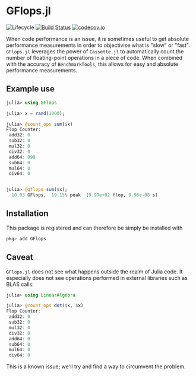 # GFlops.jl

<!-- ![Lifecycle](https://img.shields.io/badge/lifecycle-maturing-blue.svg) -->
<!-- ![Lifecycle](https://img.shields.io/badge/lifecycle-stable-green.svg) -->
<!-- ![Lifecycle](https://img.shields.io/badge/lifecycle-retired-orange.svg) -->
<!-- ![Lifecycle](https://img.shields.io/badge/lifecycle-archived-red.svg) -->
<!-- ![Lifecycle](https://img.shields.io/badge/lifecycle-dormant-blue.svg) --> 
![Lifecycle](https://img.shields.io/badge/lifecycle-experimental-orange.svg) [![Build Status](https://travis-ci.org/triscale-innov/GFlops.jl.svg?branch=master)](https://travis-ci.org/triscale-innov/GFlops.jl) [![codecov.io](http://codecov.io/github/triscale-innov/GFlops.jl/coverage.svg?branch=master)](http://codecov.io/github/triscale-innov/GFlops.jl?branch=master)

When code performance is an issue, it is sometimes useful to get absolute
performance measurements in order to objectivise what is "slow" or
"fast". `GFlops.jl` leverages the power of `Cassette.jl` to automatically count
the number of floating-point operations in a piece of code. When combined with
the accuracy of `BenchmarkTools`, this allows for easy and absolute performance
measurements.

## Example use

```julia
julia> using GFlops

julia> x = rand(1000);

julia> @count_ops sum($x)
Flop Counter:
 add32: 0
 sub32: 0
 mul32: 0
 div32: 0
 add64: 999
 sub64: 0
 mul64: 0
 div64: 0


julia> @gflops sum($x);
  10.03 GFlops,  19.15% peak  (9.99e+02 flop, 9.96e-08 s)
```


## Installation

This package is registered and can therefore be simply be installed with

```julia
pkg> add GFlops
```


## Caveat

`GFlops.jl` does not see what happens outside the realm of Julia code. It
especially does not see operations performed in external libraries such as BLAS
calls:
```julia
julia> using LinearAlgebra

julia> @count_ops dot($x, $x)
Flop Counter:
 add32: 0
 sub32: 0
 mul32: 0
 div32: 0
 add64: 0
 sub64: 0
 mul64: 0
 div64: 0
```

This is a known issue; we'll try and find a way to circumvent the problem.

